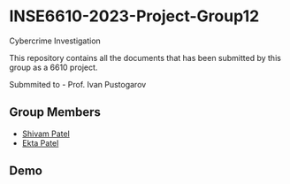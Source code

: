 # INSE6610-2023-Project-Group12

Cybercrime Investigation

This repository contains all the documents that has been submitted by this group as a 6610 project.

Submmited to - Prof. Ivan Pustogarov




## Group Members

- [Shivam Patel](https://github.com/shivammusic)
- [Ekta Patel](https://github.com/ektapatel2526)

## Demo
